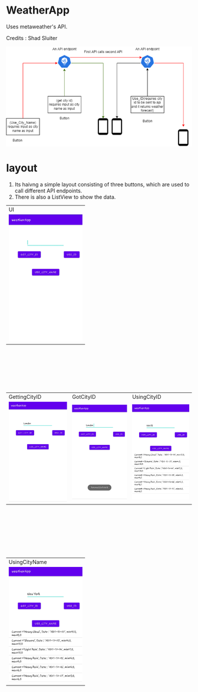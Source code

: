 # WeatherApp
Uses metaweather's API.

Credits : Shad Sluiter 

<img src="images/img.png" width=800 >







# layout 
1. Its haivng a simple layout consisting of three buttons, which are used to call different API endpoints.
2. There is also a ListView to show the data.



<div align="center">
<table>
  <tr>
    <td>UI</td>
    
    
  </tr>
  <tr>
    <td><img src="images/App.jpg" width=200 ></td>
    
  </tr>
 </table>

</div>
<br/><br/>
<br/><br/>
<br/><br/>

<div align="center">
<table>
  <tr>
    <td>GettingCityID</td>
     <td>GotCityID</td>
     <td>UsingCityID</td>
  </tr>
  <tr>
    <td><img src="images/gettingCityId.jpg" width=200 ></td>
    <td><img src="images/gotCityId.jpg" width=200 ></td>
    <td><img src="images/usingCityId.jpg " width=200 ></td>
  </tr>
 </table>

</div>
<br/><br/>

<br/><br/>
<br/><br/>



<div align="center">
<table>
  <tr>
    <td>UsingCityName</td>
   
     
  </tr>
  <tr>
    <td>
  <img src="images/usingCityName.jpg " width=200 >
   </td>
  
   
  </tr>
 </table>

</div>
<br/><br/>

<br/><br/>
<br/><br/>

